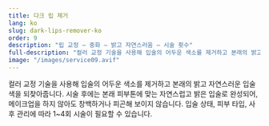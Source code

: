 ```yaml
---
title: 다크 립 제거
lang: ko
slug: dark-lips-remover-ko
order: 9
description: "립 교정 – 중화 – 밝고 자연스러움 – 시술 횟수"
full-description: "컬러 교정 기술을 사용해 입술의 어두운 색소를 제거하고 본래의 밝고 자연스러운 입술색을 되찾아줍니다. 시술 후에는 본래 피부톤에 맞는 자연스럽고 밝은 입술로 완성되어, 메이크업을 하지 않아도 창백하거나 피곤해 보이지 않습니다. 입술 상태, 피부 타입, 사후 관리에 따라 1~4회 시술이 필요할 수 있습니다."
image: "/images/service09.avif"
---
```


컬러 교정 기술을 사용해 입술의 어두운 색소를 제거하고 본래의 밝고 자연스러운 입술색을 되찾아줍니다. 시술 후에는 본래 피부톤에 맞는 자연스럽고 밝은 입술로 완성되어, 메이크업을 하지 않아도 창백하거나 피곤해 보이지 않습니다. 입술 상태, 피부 타입, 사후 관리에 따라 1~4회 시술이 필요할 수 있습니다.
